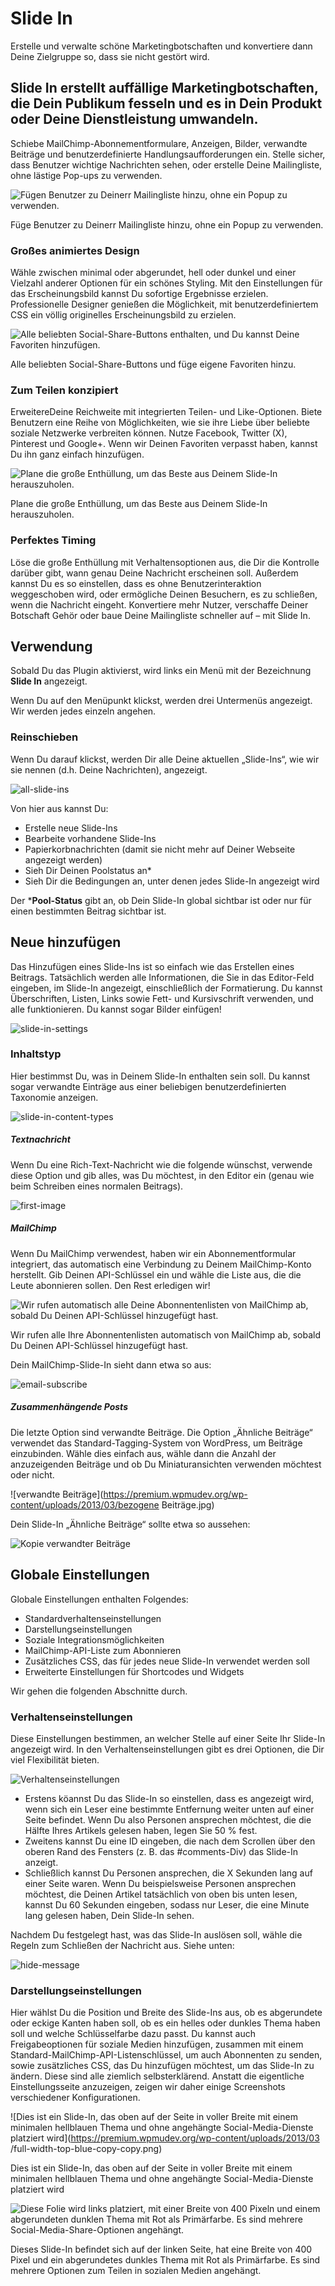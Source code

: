# Slide In

Erstelle und verwalte schöne Marketingbotschaften und konvertiere dann Deine Zielgruppe so, dass sie nicht gestört wird.

## Slide In erstellt auffällige Marketingbotschaften, die Dein Publikum fesseln und es in Dein Produkt oder Deine Dienstleistung umwandeln.

Schiebe MailChimp-Abonnementformulare, Anzeigen, Bilder, verwandte Beiträge und benutzerdefinierte Handlungsaufforderungen ein. Stelle sicher, dass Benutzer wichtige Nachrichten sehen, oder erstelle Deine Mailingliste, ohne lästige Pop-ups zu verwenden.

![Fügen Benutzer zu Deinerr Mailingliste hinzu, ohne ein Popup zu verwenden.](http://premium.wpmudev.org/wp-content/uploads/2013/03/slide-in-735x470.jpg)

  Füge Benutzer zu Deinerr Mailingliste hinzu, ohne ein Popup zu verwenden.

### Großes animiertes Design

Wähle zwischen minimal oder abgerundet, hell oder dunkel und einer Vielzahl anderer Optionen für ein schönes Styling. Mit den Einstellungen für das Erscheinungsbild kannst Du sofortige Ergebnisse erzielen. Professionelle Designer genießen die Möglichkeit, mit benutzerdefiniertem CSS ein völlig originelles Erscheinungsbild zu erzielen.

![Alle beliebten Social-Share-Buttons enthalten, und Du kannst Deine Favoriten hinzufügen.](http://premium.wpmudev.org/wp-content/uploads/2013/03/slide-in-social-735x470.jpg)


  Alle beliebten Social-Share-Buttons und füge eigene Favoriten hinzu.

### Zum Teilen konzipiert

ErweitereDeine Reichweite mit integrierten Teilen- und Like-Optionen. Biete Benutzern eine Reihe von Möglichkeiten, wie sie ihre Liebe über beliebte soziale Netzwerke verbreiten können. Nutze Facebook, Twitter (X), Pinterest und Google+. Wenn wir Deinen Favoriten verpasst haben, kannst Du ihn ganz einfach hinzufügen.

![Plane die große Enthüllung, um das Beste aus Deinem Slide-In herauszuholen.](http://premium.wpmudev.org/wp-content/uploads/2013/03/time-735x470.jpg)

  Plane die große Enthüllung, um das Beste aus Deinem Slide-In herauszuholen.

### Perfektes Timing

Löse die große Enthüllung mit Verhaltensoptionen aus, die Dir die Kontrolle darüber gibt, wann genau Deine Nachricht erscheinen soll. Außerdem kannst Du es so einstellen, dass es ohne Benutzerinteraktion weggeschoben wird, oder ermögliche Deinen Besuchern, es zu schließen, wenn die Nachricht eingeht. Konvertiere mehr Nutzer, verschaffe Deiner Botschaft Gehör oder baue Deine Mailingliste schneller auf – mit Slide In.

## Verwendung

Sobald Du das Plugin aktivierst, wird links ein Menü mit der Bezeichnung **Slide In** angezeigt.

Wenn Du auf den Menüpunkt klickst, werden drei Untermenüs angezeigt. Wir werden jedes einzeln angehen.

### Reinschieben

Wenn Du darauf klickst, werden Dir alle Deine aktuellen „Slide-Ins“, wie wir sie nennen (d.h. Deine Nachrichten), angezeigt.

![all-slide-ins](https://premium.wpmudev.org/wp-content/uploads/2013/03/all-slide-ins.png)

  Von hier aus kannst Du:

* Erstelle neue Slide-Ins
* Bearbeite vorhandene Slide-Ins
* Papierkorbnachrichten (damit sie nicht mehr auf Deiner Webseite angezeigt werden)
* Sieh Dir Deinen Poolstatus an*
* Sieh Dir die Bedingungen an, unter denen jedes Slide-In angezeigt wird

Der ***Pool-Status** gibt an, ob Dein Slide-In global sichtbar ist oder nur für einen bestimmten Beitrag sichtbar ist.

## Neue hinzufügen

Das Hinzufügen eines Slide-Ins ist so einfach wie das Erstellen eines Beitrags. Tatsächlich werden alle Informationen, die Sie in das Editor-Feld eingeben, im Slide-In angezeigt, einschließlich der Formatierung. Du kannst Überschriften, Listen, Links sowie Fett- und Kursivschrift verwenden, und alle funktionieren. Du kannst sogar Bilder einfügen!

![slide-in-settings](https://premium.wpmudev.org/wp-content/uploads/2013/03/slide-in-settings1-e1366112225102.png)

### Inhaltstyp

Hier bestimmst Du, was in Deinem Slide-In enthalten sein soll. Du kannst sogar verwandte Einträge aus einer beliebigen benutzerdefinierten Taxonomie anzeigen.

![slide-in-content-types](https://premium.wpmudev.org/wp-content/uploads/2013/03/slide-in-content-types.png)

##### **Textnachricht**

Wenn Du eine Rich-Text-Nachricht wie die folgende wünschst, verwende diese Option und gib alles, was Du möchtest, in den Editor ein (genau wie beim Schreiben eines normalen Beitrags).

![first-image](https://premium.wpmudev.org/wp-content/uploads/2013/03/first-image3.png)

##### **MailChimp**

Wenn Du MailChimp verwendest, haben wir ein Abonnementformular integriert, das automatisch eine Verbindung zu Deinem MailChimp-Konto herstellt. Gib Deinen API-Schlüssel ein und wähle die Liste aus, die die Leute abonnieren sollen. Den Rest erledigen wir!

![Wir rufen automatisch alle Deine Abonnentenlisten von MailChimp ab, sobald Du Deinen API-Schlüssel hinzugefügt hast.](https://premium.wpmudev.org/wp-content/uploads/2013/03/mailchimp-metabox.png)

  Wir rufen alle Ihre Abonnentenlisten automatisch von MailChimp ab, sobald Du Deinen API-Schlüssel hinzugefügt hast.

  Dein MailChimp-Slide-In sieht dann etwa so aus:

![email-subscribe](https://premium.wpmudev.org/wp-content/uploads/2013/03/email-subscribe1.png)

##### **Zusammenhängende Posts**

Die letzte Option sind verwandte Beiträge. Die Option „Ähnliche Beiträge“ verwendet das Standard-Tagging-System von WordPress, um Beiträge einzubinden. Wähle dies einfach aus, wähle dann die Anzahl der anzuzeigenden Beiträge und ob Du Miniaturansichten verwenden möchtest oder nicht.

![verwandte Beiträge](https://premium.wpmudev.org/wp-content/uploads/2013/03/bezogene Beiträge.jpg)


  Dein Slide-In „Ähnliche Beiträge“ sollte etwa so aussehen:

![Kopie verwandter Beiträge](https://premium.wpmudev.org/wp-content/uploads/2013/03/related-posts-copy1.png)

## Globale Einstellungen

Globale Einstellungen enthalten Folgendes:

* Standardverhaltenseinstellungen
* Darstellungseinstellungen
* Soziale Integrationsmöglichkeiten
* MailChimp-API-Liste zum Abonnieren
* Zusätzliches CSS, das für jedes neue Slide-In verwendet werden soll
* Erweiterte Einstellungen für Shortcodes und Widgets

Wir gehen die folgenden Abschnitte durch.

### Verhaltenseinstellungen

Diese Einstellungen bestimmen, an welcher Stelle auf einer Seite Ihr Slide-In angezeigt wird. In den Verhaltenseinstellungen gibt es drei Optionen, die Dir viel Flexibilität bieten.

![Verhaltenseinstellungen](https://premium.wpmudev.org/wp-content/uploads/2013/03/behavioural-settings.png)

* Erstens köannst Du das Slide-In so einstellen, dass es angezeigt wird, wenn sich ein Leser eine bestimmte Entfernung weiter unten auf einer Seite befindet. Wenn Du also Personen ansprechen möchtest, die die Hälfte Ihres Artikels gelesen haben, legen Sie 50 % fest.
* Zweitens kannst Du eine ID eingeben, die nach dem Scrollen über den oberen Rand des Fensters (z. B. das #comments-Div) das Slide-In anzeigt.
* Schließlich kannst Du Personen ansprechen, die X Sekunden lang auf einer Seite waren. Wenn Du beispielsweise Personen ansprechen möchtest, die Deinen Artikel tatsächlich von oben bis unten lesen, kannst Du 60 Sekunden eingeben, sodass nur Leser, die eine Minute lang gelesen haben, Dein Slide-In sehen.

Nachdem Du festgelegt hast, was das Slide-In auslösen soll, wähle die Regeln zum Schließen der Nachricht aus. Siehe unten:

![hide-message](https://premium.wpmudev.org/wp-content/uploads/2013/03/hide-message.jpg)

### Darstellungseinstellungen

Hier wählst Du die Position und Breite des Slide-Ins aus, ob es abgerundete oder eckige Kanten haben soll, ob es ein helles oder dunkles Thema haben soll und welche Schlüsselfarbe dazu passt. Du kannst auch Freigabeoptionen für soziale Medien hinzufügen, zusammen mit einem Standard-MailChimp-API-Listenschlüssel, um auch Abonnenten zu senden, sowie zusätzliches CSS, das Du hinzufügen möchtest, um das Slide-In zu ändern. Diese sind alle ziemlich selbsterklärend. Anstatt die eigentliche Einstellungsseite anzuzeigen, zeigen wir daher einige Screenshots verschiedener Konfigurationen.

![Dies ist ein Slide-In, das oben auf der Seite in voller Breite mit einem minimalen hellblauen Thema und ohne angehängte Social-Media-Dienste platziert wird](https://premium.wpmudev.org/wp-content/uploads/2013/03 /full-width-top-blue-copy-copy.png)

  Dies ist ein Slide-In, das oben auf der Seite in voller Breite mit einem minimalen hellblauen Thema und ohne angehängte Social-Media-Dienste platziert wird

 

![Diese Folie wird links platziert, mit einer Breite von 400 Pixeln und einem abgerundeten dunklen Thema mit Rot als Primärfarbe. Es sind mehrere Social-Media-Share-Optionen angehängt.](https://premium.wpmudev.org/wp-content/uploads/2013/03/dark-red-rounded-left-copy.png)

  Dieses Slide-In befindet sich auf der linken Seite, hat eine Breite von 400 Pixel und ein abgerundetes dunkles Thema mit Rot als Primärfarbe. Es sind mehrere Optionen zum Teilen in sozialen Medien angehängt.